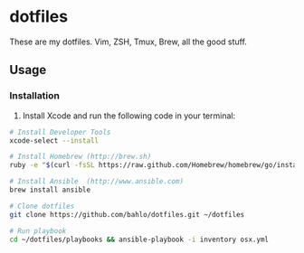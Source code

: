 # dotfiles

These are my dotfiles. Vim, ZSH, Tmux, Brew, all the good stuff.

## Usage

### Installation

1. Install Xcode and run the following code in your terminal:

```bash
# Install Developer Tools
xcode-select --install

# Install Homebrew (http://brew.sh) 
ruby -e "$(curl -fsSL https://raw.github.com/Homebrew/homebrew/go/install)"

# Install Ansible  (http://www.ansible.com)
brew install ansible

# Clone dotfiles
git clone https://github.com/bahlo/dotfiles.git ~/dotfiles

# Run playbook
cd ~/dotfiles/playbooks && ansible-playbook -i inventory osx.yml
```
